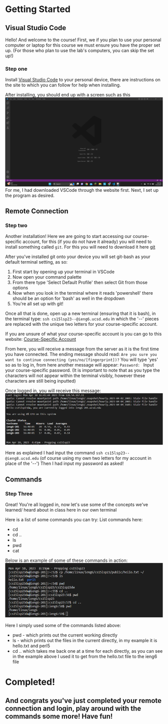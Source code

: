 # Getting Started
## Visual Studio Code
Hello! And welcome to the course! First, we if you plan to use your personal computer or laptop for this course we must ensure you have the proper set up. (For those who plan to use the lab's computers, you can skip the set up!)

### Step one
Install [Visual Studio Code](https://code.visualstudio.com/) to your personal device, there are instructions on the site to which you can follow for help when installing.

After installing, you should end up with a screen such as this
![Image](one.png)
For me, I had downloaded VSCode through the website first.
Next, I set up the program as desired.

## Remote Connection
### Step two
Another installation! Here we are going to start accessing our course-specific account, for this (if you do not have it already) you will need to install something called `git`. For this you will need to download it here [git](https://gitforwindows.org/)

After you've installed git onto your device you will set git-bash as your default terminal setting, as so:

1. First start by opening up your terminal in VSCode
2. Now open your command palette
3. From there type 'Select Default Profile' then select Git from those options
4. Now when you look in the terminal where it reads 'powershell' there should be an option for 'bash' as well in the dropdown
5. You're all set up with git!

Once all that is done, open up a new terminal (ensuring that it is bash), in the terminal type:
`ssh cs15lsp23--@ieng6.ucsd.edu`
in which the '--' pieces are replaced with the unique two letters for your course-specific account.

If you are unsure of what your course-specific account is you can go to this website:
[Course-Specific Account](https://sdacs.ucsd.edu/~icc/index.php)

From here, you will receive a message from the server as it is the first time you have connected. The ending message should read:
`Are you sure you want to continue connecting (yes/no/[fingerprint])?`
You will type 'yes' so as to log in, from here another message will appear:
`Password: `
Input your course-specific password. (It is important to note that as you type the characters will not appear within the terminal visibly, however these characters are still being inputted)

Once logged in, you will receive this message:
![Image](two.png)

Here as explained I had input the command `ssh cs15lsp23--@ieng8.ucsd.edu` (of course using my own two letters for my account in place of the '--')
Then I had input my password as asked!

## Commands
### Step Three
Great! You're all logged in, now let's use some of the concepts we've learned/ heard about in class here in our own terminal

Here is a list of some commands you can try:
List commands here:
* cd
* cd ..
* ls
* pwd
* cat

Below is an example of some of these commands in action:
![Image](three.png)

Here I simply used some of the commands listed above:
* pwd - which prints out the current working directly
* ls - which prints out the files in the current directly, in my example it is hello.txt and perl5
* cd .. which takes me back one at a time for each directly, as you can see in the example above I used it to get from the hello.txt file to the ieng6 file


# Completed!
## And congrats you've just completed your remote connection and login, play around with the commands some more! Have fun!
